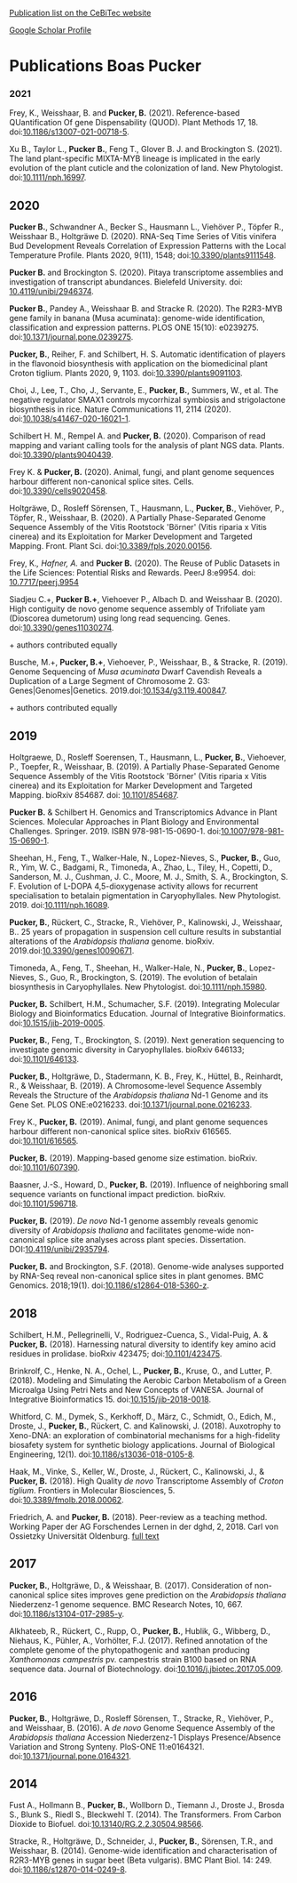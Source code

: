 [Publication list on the CeBiTec website](https://www.cebitec.uni-bielefeld.de/~bpucker#publications)

[Google Scholar Profile](https://scholar.google.com/citations?user=GnnyChAAAAAJ&hl=en)



# **Publications Boas Pucker**

### 2021

Frey, K., Weisshaar, B. and **Pucker, B.** (2021). Reference-based QUantification Of gene Dispensability (QUOD). Plant Methods 17, 18. doi:[10.1186/s13007-021-00718-5](https://doi.org/10.1186/s13007-021-00718-5).


Xu B., Taylor L., **Pucker B.**, Feng T., Glover B. J. and Brockington S. (2021). The land plant-specific MIXTA-MYB lineage is implicated in the early evolution of the plant cuticle and the colonization of land. New Phytologist. doi:[10.1111/nph.16997](https://doi.org/10.1111/nph.16997).



## 2020

**Pucker B.**, Schwandner A., Becker S., Hausmann L., Viehöver P., Töpfer R., Weisshaar B., Holtgräwe D. (2020). RNA-Seq Time Series of Vitis vinifera Bud Development Reveals Correlation of Expression Patterns with the Local Temperature Profile. Plants 2020, 9(11), 1548; doi:[10.3390/plants9111548](https://www.mdpi.com/2223-7747/9/11/1548/htm).

**Pucker B.** and Brockington S. (2020). Pitaya transcriptome assemblies and investigation of transcript abundances. Bielefeld University. doi: [10.4119/unibi/2946374](https://pub.uni-bielefeld.de/record/2946374).

**Pucker B.**, Pandey A., Weisshaar B. and Stracke R. (2020). The R2R3-MYB gene family in banana (Musa acuminata): genome-wide identification, classification and expression patterns. PLOS ONE 15(10): e0239275. doi:[10.1371/journal.pone.0239275](https://doi.org/10.1371/journal.pone.0239275).

**Pucker, B.**, Reiher, F. and Schilbert, H. S. Automatic identification of players in the flavonoid biosynthesis with application on the biomedicinal plant Croton tiglium. Plants 2020, 9, 1103. doi:[10.3390/plants9091103](https://www.mdpi.com/2223-7747/9/9/1103/htm).


Choi, J., Lee, T., Cho, J., Servante, E., **Pucker, B.**, Summers, W., et al. The negative regulator SMAX1 controls mycorrhizal symbiosis and strigolactone biosynthesis in rice. Nature Communications 11, 2114 (2020). doi:[10.1038/s41467-020-16021-1](https://www.nature.com/articles/s41467-020-16021-1).


Schilbert H. M., Rempel A. and **Pucker, B.** (2020). Comparison of read mapping and variant calling tools for the analysis of plant NGS data. Plants. doi:[10.3390/plants9040439](https://www.mdpi.com/2223-7747/9/4/439).


Frey K. & **Pucker, B.** (2020). Animal, fungi, and plant genome sequences harbour different non-canonical splice sites. Cells. doi:[10.3390/cells9020458](https://www.mdpi.com/2073-4409/9/2/458).


Holtgräwe, D., Rosleff Sörensen, T., Hausmann, L., **Pucker, B.**, Viehöver, P., Töpfer, R., Weisshaar, B. (2020). A Partially Phase-Separated Genome Sequence Assembly of the Vitis Rootstock 'Börner' (Vitis riparia x Vitis cinerea) and its Exploitation for Marker Development and Targeted Mapping. Front. Plant Sci. doi:[10.3389/fpls.2020.00156](https://doi.org/10.3389/fpls.2020.00156).


Frey, K.*, Hafner, A.* and **Pucker B.** (2020). The Reuse of Public Datasets in the Life Sciences: Potential Risks and Rewards.  PeerJ 8:e9954. doi: [10.7717/peerj.9954](https://doi.org/10.7717/peerj.9954)


Siadjeu C.+, **Pucker B.+**, Viehoever P., Albach D. and Weisshaar B. (2020). High contiguity de novo genome sequence assembly of Trifoliate yam (Dioscorea dumetorum) using long read sequencing. Genes. doi:[10.3390/genes11030274](https://www.mdpi.com/2073-4425/11/3/274/htm).

\+ authors contributed equally


Busche, M.+, **Pucker, B.+**, Viehoever, P., Weisshaar, B., & Stracke, R. (2019). Genome Sequencing of _Musa acuminata_ Dwarf Cavendish Reveals a Duplication of a Large Segment of Chromosome 2. G3: Genes|Genomes|Genetics. 2019.doi:[10.1534/g3.119.400847](https://doi.org/10.1534/g3.119.400847).

\+ authors contributed equally



## 2019

Holtgraewe, D., Rosleff Soerensen, T., Hausmann, L., **Pucker, B.**, Viehoever, P., Toepfer, R., Weisshaar, B. (2019). A Partially Phase-Separated Genome Sequence Assembly of the Vitis Rootstock 'Börner' (Vitis riparia x Vitis cinerea) and its Exploitation for Marker Development and Targeted Mapping. bioRxiv 854687. doi: [10.1101/854687](https://doi.org/10.1101/854687). 


**Pucker B.** & Schilbert H. Genomics and Transcriptomics Advance in Plant Sciences. Molecular Approaches in Plant Biology and Environmental Challenges. Springer. 2019. ISBN 978-981-15-0690-1. doi:[10.1007/978-981-15-0690-1](https://www.springer.com/gp/book/9789811506895).


Sheehan, H., Feng, T., Walker-Hale, N., Lopez-Nieves, S., **Pucker, B.**, Guo, R., Yim, W. C., Badgami, R., Timoneda, A., Zhao, L., Tiley, H., Copetti, D., Sanderson, M. J., Cushman, J. C., Moore, M. J., Smith, S. A., Brockington, S. F. Evolution of L-DOPA 4,5-dioxygenase activity allows for recurrent specialisation to betalain pigmentation in Caryophyllales. New Phytologist. 2019. doi:[10.1111/nph.16089](https://doi.org/10.1111/nph.16089).


**Pucker, B.**, Rückert, C., Stracke, R., Viehöver, P., Kalinowski, J., Weisshaar, B.. 25 years of propagation in suspension cell culture results in substantial alterations of the _Arabidopsis thaliana_ genome. bioRxiv. 2019.doi:[10.3390/genes10090671](https://www.mdpi.com/2073-4425/10/9/671).

Timoneda, A., Feng, T., Sheehan, H., Walker-Hale, N., **Pucker, B.**, Lopez-Nieves, S., Guo, R., Brockington, S. (2019). The evolution of betalain biosynthesis in Caryophyllales. New Phytologist. doi:[10.1111/nph.15980](https://doi.org/10.1111/nph.15980).

**Pucker, B.** Schilbert, H.M., Schumacher, S.F. (2019). Integrating Molecular Biology and Bioinformatics Education. Journal of Integrative Bioinformatics. doi:[10.1515/jib-2019-0005](https://doi.org/10.1515/jib-2019-0005).

**Pucker, B.**, Feng, T., Brockington, S. (2019). Next generation sequencing to investigate genomic diversity in Caryophyllales. bioRxiv 646133; doi:[10.1101/646133](https://www.biorxiv.org/content/10.1101/646133v2.full).

**Pucker, B.**, Holtgräwe, D., Stadermann, K. B., Frey, K., Hüttel, B., Reinhardt, R., & Weisshaar, B. (2019). A Chromosome-level Sequence Assembly Reveals the Structure of the _Arabidopsis thaliana_ Nd-1 Genome and its Gene Set. PLOS ONE:e0216233. doi:[10.1371/journal.pone.0216233](https://doi.org/10.1371/journal.pone.0216233).

Frey K., **Pucker, B.** (2019). Animal, fungi, and plant genome sequences harbour different non-canonical splice sites. bioRxiv 616565. doi:[10.1101/616565](https://www.biorxiv.org/content/10.1101/616565v2.full).

**Pucker, B.** (2019). Mapping-based genome size estimation. bioRxiv. doi:[10.1101/607390](https://www.biorxiv.org/content/10.1101/607390v1.full).

Baasner, J.-S., Howard, D., **Pucker, B.** (2019). Influence of neighboring small sequence variants on functional impact prediction. bioRxiv. doi:[10.1101/596718](https://www.biorxiv.org/content/10.1101/596718v2.full).

**Pucker, B.** (2019). _De novo_ Nd-1 genome assembly reveals genomic diversity of _Arabidopsis thaliana_ and facilitates genome-wide non-canonical splice site analyses across plant species. Dissertation. DOI:[10.4119/unibi/2935794](https://pub.uni-bielefeld.de/download/2935794/2935982/Pucker_Dissertation.pdf).

**Pucker, B.** and Brockington, S.F. (2018). Genome-wide analyses supported by RNA-Seq reveal non-canonical splice sites in plant genomes. BMC Genomics. 2018;19(1). doi:[10.1186/s12864-018-5360-z](https://doi.org/10.1186/s12864-018-5360-z).


## 2018

Schilbert, H.M., Pellegrinelli, V., Rodriguez-Cuenca, S., Vidal-Puig, A. & **Pucker, B.** (2018). Harnessing natural diversity to identify key amino acid residues in prolidase. bioRxiv 423475; doi:[10.1101/423475](https://doi.org/10.1101/423475).

Brinkrolf, C., Henke, N. A., Ochel, L., **Pucker, B.**, Kruse, O., and Lutter, P. (2018). Modeling and Simulating the Aerobic Carbon Metabolism of a Green Microalga Using Petri Nets and New Concepts of VANESA. Journal of Integrative Bioinformatics 15. doi:[10.1515/jib-2018-0018](https://doi.org/10.1515/jib-2018-0018).

Whitford, C. M., Dymek, S., Kerkhoff, D., März, C., Schmidt, O., Edich, M., Droste, J., **Pucker, B.**, Rückert, C. and Kalinowski, J. (2018). Auxotrophy to Xeno-DNA: an exploration of combinatorial mechanisms for a high-fidelity biosafety system for synthetic biology applications. Journal of Biological Engineering, 12(1). doi:[10.1186/s13036-018-0105-8](https://rdcu.be/4u5u).

Haak, M., Vinke, S., Keller, W., Droste, J., Rückert, C., Kalinowski, J., & **Pucker, B.** (2018). High Quality _de novo_ Transcriptome Assembly of _Croton tiglium_. Frontiers in Molecular Biosciences, 5. doi:[10.3389/fmolb.2018.00062](https://doi.org/10.3389/fmolb.2018.00062).

Friedrich, A. and **Pucker, B.** (2018). Peer-review as a teaching method. Working Paper der AG Forschendes Lernen in der dghd, 2, 2018. Carl von Ossietzky Universität Oldenburg. [full text](https://pub.uni-bielefeld.de/download/2920633/2920815)


## 2017

**Pucker, B.**, Holtgräwe, D., & Weisshaar, B. (2017). Consideration of non-canonical splice sites improves gene prediction on the _Arabidopsis thaliana_ Niederzenz-1 genome sequence. BMC Research Notes, 10, 667. doi:[10.1186/s13104-017-2985-y](https://doi.org/10.1186/s13104-017-2985-y).


Alkhateeb, R., Rückert, C., Rupp, O., **Pucker, B.**, Hublik, G., Wibberg, D., Niehaus, K., Pühler, A., Vorhölter, F.J. (2017). Refined annotation of the complete genome of the phytopathogenic and xanthan producing _Xanthomonas campestris_ pv. campestris strain B100 based on RNA sequence data. Journal of Biotechnology. doi:[10.1016/j.jbiotec.2017.05.009](https://doi.org/10.1016/j.jbiotec.2017.05.009).


## 2016

**Pucker, B.**, Holtgräwe, D., Rosleff Sörensen, T., Stracke, R., Viehöver, P., and Weisshaar, B. (2016). A _de novo_ Genome Sequence Assembly of the _Arabidopsis thaliana_ Accession Niederzenz-1 Displays Presence/Absence Variation and Strong Synteny. PloS-ONE 11:e0164321. doi:[10.1371/journal.pone.0164321](https://doi.org/10.1371/journal.pone.0164321).


## 2014

Fust A., Hollmann B., **Pucker, B.**, Wollborn D., Tiemann J., Droste J., Brosda S., Blunk S., Riedl S., Bleckwehl T. (2014). The Transformers. From Carbon Dioxide to Biofuel. doi:[10.13140/RG.2.2.30504.98566](https://www.researchgate.net/publication/287330796_iGEM_Bielefeld-CeBiTec_2014).

Stracke, R., Holtgräwe, D., Schneider, J., **Pucker, B.**, Sörensen, T.R., and Weisshaar, B. (2014). Genome-wide identification and characterisation of R2R3-MYB genes in sugar beet (Beta vulgaris). BMC Plant Biol. 14: 249. doi:[10.1186/s12870-014-0249-8](https://doi.org/10.1186/s12870-014-0249-8).
